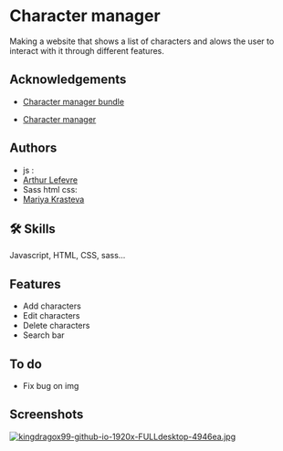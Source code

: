 
# Character manager

Making a website that shows a list of characters and alows the user to interact with it through different features.


## Acknowledgements

 - [Character manager bundle](https://62c2fc366049b9109cddb090--voluble-bubblegum-087682.netlify.app/index.html)

 - [Character manager](https://kingdragox99.github.io/character-manager-js/)


## Authors

- js : 
- [Arthur Lefevre](https://github.com/kingdragox99)
- Sass html css:
- [Mariya Krasteva](https://github.com/MariyaMaki)


## 🛠 Skills
Javascript, HTML, CSS, sass...


## Features

- Add characters
- Edit characters
- Delete characters
- Search bar
## To do

- Fix bug on img
## Screenshots
[![kingdragox99-github-io-1920x-FULLdesktop-4946ea.jpg](https://i.postimg.cc/g0kPC88Z/kingdragox99-github-io-1920x-FULLdesktop-4946ea.jpg)](https://postimg.cc/nX557sdF)
